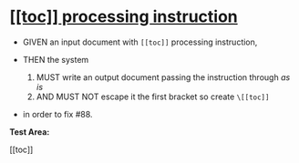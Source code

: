 # [[[toc]] processing instruction](#toc-processing-instruction)

-   GIVEN an input document with `[[toc]]` processing instruction,

-   THEN the system

    1.  MUST write an output document passing the instruction through _as is_
    2.  AND MUST NOT escape it the first bracket so create `\[[toc]]`

-   in order to fix #88.

**Test Area:**

[[toc]]
